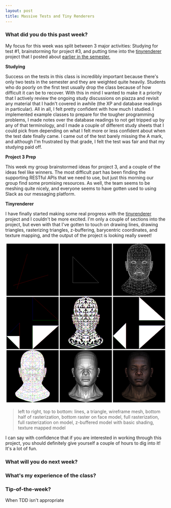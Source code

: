 ```yaml
---
layout: post
title: Massive Tests and Tiny Renderers
---
```


### What did you do this past week? ###

My focus for this week was split between 3 major activities: Studying for
test #1, brainstorming for project #3, and putting time into the
[tinyrenderer](https://github.com/ssloy/tinyrenderer/wiki)
project that I posted about
[earlier in the semester.](https://scottnm.github.io/SWE-Blog/Extreme-Programming-And-Collatz/)

**Studying**

Success on the tests in this class is incredibly important because there's only
two tests in the semester and they are weighted quite heavily. Students who do
poorly on the first test usually drop the class because of how difficult it can
be to recover. With this in mind I wanted to make it a priority that I actively
review the ongoing study discussions on piazza and revisit any material that I
hadn't covered in awhile (the XP and database readings in particular). All in
all, I felt pretty confident with how much I studied. I implemented example
classes to prepare for the tougher programming problems, I made notes over the
database readings to not get tripped up by any of that terminology, and I made
a couple of different study sheets that I could pick from depending on what I
felt more or less confident about when the test date finally came. I came out
of the test barely missing the A mark, and although I'm frustrated by that grade,
I felt the test was fair and that my studying paid off.

**Project 3 Prep** 

This week my group brainstormed ideas for project 3,
and a couple of the ideas feel like winners. The
most difficult part has been finding the supporting RESTful APIs that we need to
use, but just this morning our group find some promising resources. As well,
the team seems to be meshing quite nicely, and everyone seems to have gotten
used to using Slack as our messaging platform.

**Tinyrenderer**

I have finally started making some real progress with the
[tinyrenderer](https://github.com/ssloy/tinyrenderer/wiki) project and I couldn't
be more excited. I'm only a couple of sections into the project, but even with
that I've gotten to touch on drawing lines, drawing triangles, rasterizing
triangles, z-buffering, barycentric coordinates, and texture mapping, and the
output of the project is looking really sweet!

![left to right, top to bottom: lines, a triangle, wireframe mesh, bottom half of rasterization, bottom raster on face model, full rasterization, full rasterization on model, z-buffered model with basic shading, texture mapped model](images/renderer_steps.png)
> left to right, top to bottom: lines, a triangle, wireframe mesh,
> bottom half of rasterization, bottom raster on face model, full rasterization,
> full rasterization on model, z-buffered model with basic shading, texture mapped model

I can say with confidence that if you are interested in working through this
project, you should definitely give yourself a couple of hours to dig into it!
It's a lot of fun.

### What will you do next week? ###



### What's my experience of the class? ###

### Tip-of-the-week? ###

When TDD isn't appropriate

